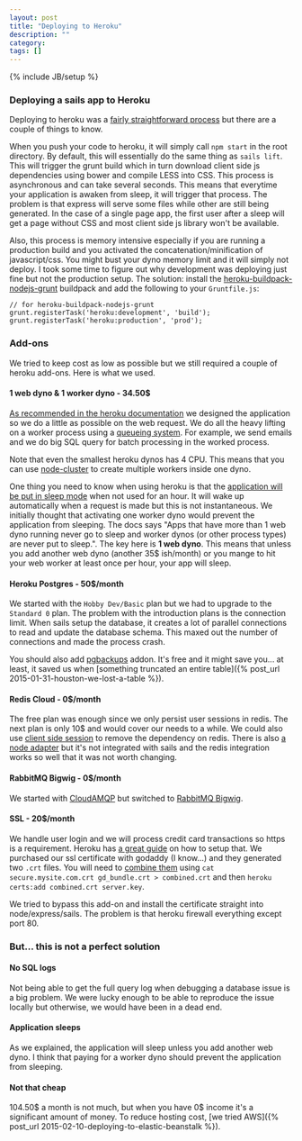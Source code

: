 ```yaml
---
layout: post
title: "Deploying to Heroku"
description: ""
category: 
tags: []
---
```

{% include JB/setup %}

### Deploying a sails app to Heroku

Deploying to heroku was a [fairly straightforward process](https://devcenter.heroku.com/articles/getting-started-with-nodejs#introduction) but there are a couple of things to know.

When you push your code to heroku, it will simply call `npm start` in the root directory. By default, this will essentially do the same thing as `sails lift`. This will trigger the grunt build which in turn download client side js dependencies using bower and compile LESS into CSS. This process is asynchronous and can take several seconds. This means that everytime your application is awaken from sleep, it will trigger that process. The problem is that express will serve some files while other are still being generated. In the case of a single page app, the first user after a sleep will get a page without CSS and most client side js library won't be available. 

Also, this process is memory intensive especially if you are running a production build and you activated the concatenation/minification of javascript/css. You might bust your dyno memory limit and it will simply not deploy. I took some time to figure out why development was deploying just fine but not the production setup. The solution: install the [heroku-buildpack-nodejs-grunt](https://github.com/mbuchetics/heroku-buildpack-nodejs-grunt.git) buildpack and add the following to your `Gruntfile.js`:

    // for heroku-buildpack-nodejs-grunt
    grunt.registerTask('heroku:development', 'build');
    grunt.registerTask('heroku:production', 'prod');

### Add-ons

We tried to keep cost as low as possible but we still required a couple of heroku add-ons. Here is what we used.

#### 1 web dyno & 1 worker dyno - 34.50$

[As recommended in the heroku documentation](https://devcenter.heroku.com/articles/background-jobs-queueing) we designed the application so we do a little as possible on the web request. We do all the heavy lifting on a worker process using a [queueing system](https://devcenter.heroku.com/articles/asynchronous-web-worker-model-using-rabbitmq-in-node). For example, we send emails and we do big SQL query for batch processing in the worked process.

Note that even the smallest heroku dynos has 4 CPU. This means that you can use [node-cluster](https://devcenter.heroku.com/articles/node-cluster) to create multiple workers inside one dyno. 

One thing you need to know when using heroku is that the [application will be put in sleep mode](https://blog.heroku.com/archives/2013/6/20/app_sleeping_on_heroku) when not used for an hour. It will wake up automatically when a request is made but this is not instantaneous. We initially thought that activating one worker dyno would prevent the application from sleeping. The docs says "Apps that have more than 1 web dyno running never go to sleep and worker dynos (or other process types) are never put to sleep.". The key here is __1 web dyno__. This means that unless you add another web dyno (another 35$ ish/month) or you mange to hit your web worker at least once per hour, your app will sleep.

#### Heroku Postgres - 50$/month

We started with the `Hobby Dev/Basic` plan but we had to upgrade to the `Standard 0` plan. The problem with the introduction plans is the connection limit. When sails setup the database, it creates a lot of parallel connections to read and update the database schema. This maxed out the number of connections and made the process crash.

You should also add [pgbackups](https://addons.heroku.com/pgbackups) addon. It's free and it might save you... at least, it saved us when [something truncated an entire table]({% post_url 2015-01-31-houston-we-lost-a-table %}).

#### Redis Cloud - 0$/month

The free plan was enough since we only persist user sessions in redis. The next plan is only 10$ and would cover our needs to a while. We could also use [client side session](https://hacks.mozilla.org/2012/12/using-secure-client-side-sessions-to-build-simple-and-scalable-node-js-applications-a-node-js-holiday-season-part-3/) to remove the dependency on redis. There is also [a node adapter](https://github.com/mozilla/node-client-sessions) but it's not integrated with sails and the redis integration works so well that it was not worth changing.
 
#### RabbitMQ Bigwig - 0$/month

We started with [CloudAMQP](https://addons.heroku.com/cloudamqp) but switched to [RabbitMQ Bigwig](https://addons.heroku.com/rabbitmq-bigwig).

#### SSL - 20$/month

We handle user login and we will process credit card transactions so https is a requirement. Heroku has [a great guide](https://devcenter.heroku.com/articles/ssl-endpoint) on how to setup that. We purchased our ssl certificate with godaddy (I know...) and they generated two `.crt` files. You will need to [combine them](http://www.joshwright.com/tips/setup-a-godaddy-ssl-certificate-on-heroku) using `cat secure.mysite.com.crt gd_bundle.crt > combined.crt` and then `heroku certs:add combined.crt server.key`.
 
We tried to bypass this add-on and install the certificate straight into node/express/sails. The problem is that heroku firewall everything except port 80. 

### But... this is not a perfect solution

#### No SQL logs

Not being able to get the full query log when debugging a database issue is a big problem. We were lucky enough to be able to reproduce the issue locally but otherwise, we would have been in a dead end.

#### Application sleeps

As we explained, the application will sleep unless you add another web dyno. I think that paying for a worker dyno should prevent the application from sleeping.

#### Not that cheap

104.50$ a month is not much, but when you have 0$ income it's a significant amount of money. To reduce hosting cost, [we tried AWS]({% post_url 2015-02-10-deploying-to-elastic-beanstalk %}).
